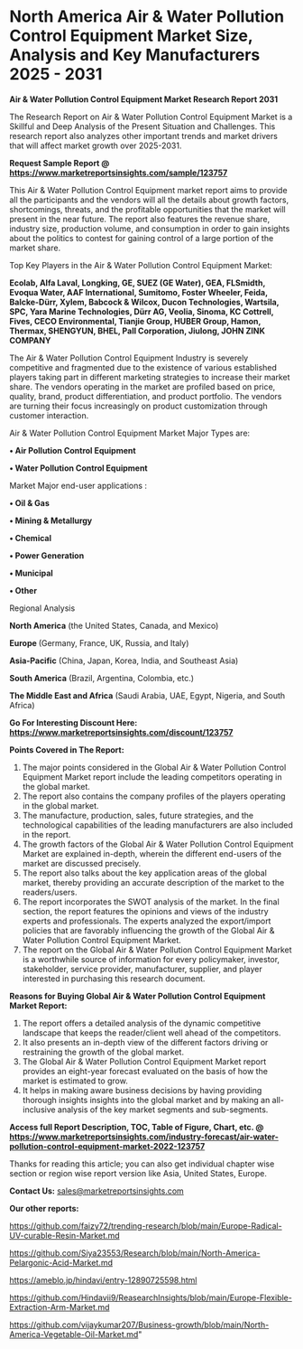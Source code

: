 # North America Air & Water Pollution Control Equipment Market Size, Analysis and Key Manufacturers 2025 - 2031

<strong>Air & Water Pollution Control Equipment Market Research Report 2031</strong>

The Research Report on Air & Water Pollution Control Equipment Market is a Skillful and Deep Analysis of the Present Situation and Challenges. This research report also analyzes other important trends and market drivers that will affect market growth over 2025-2031.

<strong>Request Sample Report @ <a href=https://www.marketreportsinsights.com/sample/123757>https://www.marketreportsinsights.com/sample/123757</a></strong>

This Air & Water Pollution Control Equipment market report aims to provide all the participants and the vendors will all the details about growth factors, shortcomings, threats, and the profitable opportunities that the market will present in the near future. The report also features the revenue share, industry size, production volume, and consumption in order to gain insights about the politics to contest for gaining control of a large portion of the market share.

Top Key Players in the Air & Water Pollution Control Equipment Market:

<strong>Ecolab, Alfa Laval, Longking, GE, SUEZ (GE Water), GEA, FLSmidth, Evoqua Water, AAF International, Sumitomo, Foster Wheeler, Feida, Balcke-Dürr, Xylem, Babcock & Wilcox, Ducon Technologies, Wartsila, SPC, Yara Marine Technologies, Dürr AG, Veolia, Sinoma, KC Cottrell, Fives, CECO Environmental, Tianjie Group, HUBER Group, Hamon, Thermax, SHENGYUN, BHEL, Pall Corporation, Jiulong, JOHN ZINK COMPANY</strong>

The Air & Water Pollution Control Equipment Industry is severely competitive and fragmented due to the existence of various established players taking part in different marketing strategies to increase their market share. The vendors operating in the market are profiled based on price, quality, brand, product differentiation, and product portfolio. The vendors are turning their focus increasingly on product customization through customer interaction.

Air & Water Pollution Control Equipment Market Major Types are:

<strong>• Air Pollution Control Equipment

• Water Pollution Control Equipment</strong>

Market Major end-user applications :

<strong>• Oil & Gas

• Mining & Metallurgy

• Chemical

• Power Generation

• Municipal

• Other</strong>

Regional Analysis

</u><strong><b>North America</b></strong> (the United States, Canada, and Mexico)

<strong><b>Europe </b></strong>(Germany, France, UK, Russia, and Italy)

<strong><b>Asia-Pacific</b></strong> (China, Japan, Korea, India, and Southeast Asia)

<strong><b>South America</b></strong> (Brazil, Argentina, Colombia, etc.)

<strong><b>The Middle East and Africa</b></strong> (Saudi Arabia, UAE, Egypt, Nigeria, and South Africa)

<strong>Go For Interesting Discount Here: <a href=https://www.marketreportsinsights.com/discount/123757>https://www.marketreportsinsights.com/discount/123757</a></strong>

<strong>Points Covered in The Report:</strong>
<ol>
  <li>The major points considered in the Global Air & Water Pollution Control Equipment Market report include the leading competitors operating in the global market.</li>
  <li>The report also contains the company profiles of the players operating in the global market.</li>
  <li>The manufacture, production, sales, future strategies, and the technological capabilities of the leading manufacturers are also included in the report.</li>
  <li>The growth factors of the Global Air & Water Pollution Control Equipment Market are explained in-depth, wherein the different end-users of the market are discussed precisely.</li>
  <li>The report also talks about the key application areas of the global market, thereby providing an accurate description of the market to the readers/users.</li>
  <li>The report incorporates the SWOT analysis of the market. In the final section, the report features the opinions and views of the industry experts and professionals. The experts analyzed the export/import policies that are favorably influencing the growth of the Global Air & Water Pollution Control Equipment Market.</li>
  <li>The report on the Global Air & Water Pollution Control Equipment Market is a worthwhile source of information for every policymaker, investor, stakeholder, service provider, manufacturer, supplier, and player interested in purchasing this research document.</li>
</ol>
<strong>Reasons for Buying Global Air & Water Pollution Control Equipment Market Report:</strong>

<ol>
  <li>The report offers a detailed analysis of the dynamic competitive landscape that keeps the reader/client well ahead of the competitors.</li>
  <li>It also presents an in-depth view of the different factors driving or restraining the growth of the global market.</li>
  <li>The Global Air & Water Pollution Control Equipment Market report provides an eight-year forecast evaluated on the basis of how the market is estimated to grow.</li>
  <li>It helps in making aware business decisions by having providing thorough insights insights into the global market and by making an all-inclusive analysis of the key market segments and sub-segments.</li>
</ol>
<strong>Access full Report Description, TOC, Table of Figure, Chart, etc. @ <a href=https://www.marketreportsinsights.com/industry-forecast/air-water-pollution-control-equipment-market-2022-123757>https://www.marketreportsinsights.com/industry-forecast/air-water-pollution-control-equipment-market-2022-123757</a></strong>


Thanks for reading this article; you can also get individual chapter wise section or region wise report version like Asia, United States, Europe.

<strong>Contact Us:</strong>
sales@marketreportsinsights.com

<strong>Our other reports:</strong>

<a href=https://github.com/faizy72/trending-research/blob/main/Europe-Radical-UV-curable-Resin-Market.md>https://github.com/faizy72/trending-research/blob/main/Europe-Radical-UV-curable-Resin-Market.md</a>

<a href=https://github.com/Siya23553/Research/blob/main/North-America-Pelargonic-Acid-Market.md>https://github.com/Siya23553/Research/blob/main/North-America-Pelargonic-Acid-Market.md</a>

<a href=https://ameblo.jp/hindavi/entry-12890725598.html>https://ameblo.jp/hindavi/entry-12890725598.html</a>

<a href=https://github.com/Hindavii9/ReasearchInsights/blob/main/Europe-Flexible-Extraction-Arm-Market.md>https://github.com/Hindavii9/ReasearchInsights/blob/main/Europe-Flexible-Extraction-Arm-Market.md</a>

<a href=https://github.com/vijaykumar207/Business-growth/blob/main/North-America-Vegetable-Oil-Market.md>https://github.com/vijaykumar207/Business-growth/blob/main/North-America-Vegetable-Oil-Market.md</a>"

